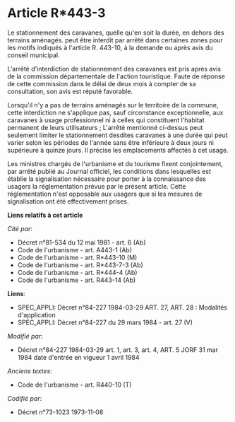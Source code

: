 # Article R*443-3

Le stationnement des caravanes, quelle qu'en soit la durée, en dehors des terrains aménagés. peut être interdit par arrêté
dans certaines zones  pour les motifs indiqués à l'article R. 443-10, à la demande ou après avis du conseil municipal.

L'arrêté d'interdiction de stationnement des caravanes est pris après avis de la commission  départementale de l'action
touristique. Faute de réponse de cette commission dans le délai de deux mois à compter de sa consultation, son avis est
réputé favorable.

Lorsqu'il n'y a pas de terrains aménagés sur le territoire de la commune, cette interdiction ne s'applique pas, sauf
circonstance exceptionnelle, aux caravanes à usage professionnel ni à celles qui constituent l'habitat permanent de leurs
utilisateurs ; L'arrêté mentionné ci-dessus peut seulement limiter le stationnement desdites caravanes à une durée qui peut
varier selon les périodes de l'année sans être inférieure à deux jours ni supérieure à quinze jours. Il précise les
emplacements affectés à cet usage.

Les ministres chargés de l'urbanisme et du tourisme fixent conjointement, par arrêté publié au  Journal officiel, les
conditions dans lesquelles est établie la signalisation nécessaire pour porter à la connaissance des usagers la
réglementation prévue par le présent article. Cette réglementation n'est opposable aux usagers que si les mesures de
signalisation ont été effectivement prises.

**Liens relatifs à cet article**

_Cité par_:

  - Décret n°81-534 du 12 mai 1981 - art. 6 (Ab)
  - Code de l'urbanisme - art. A443-1 (Ab)
  - Code de l'urbanisme - art. R*443-10 (M)
  - Code de l'urbanisme - art. R*443-7-3 (Ab)
  - Code de l'urbanisme - art. R*444-4 (Ab)
  - Code de l'urbanisme - art. R443-14 (Ab)

**Liens**:

  - SPEC_APPLI: Décret n°84-227 1984-03-29 ART. 27, ART. 28 : Modalités d'application
  - SPEC_APPLI: Décret n°84-227 du 29 mars 1984 - art. 27 (V)

_Modifié par_:

  - Décret n°84-227 1984-03-29 art. 1, art. 3, art. 4, ART. 5 JORF 31 mar 1984 date d'entrée en vigueur 1 avril 1984

_Anciens textes_:

  - Code de l'urbanisme - art. R440-10 (T)

_Codifié par_:

  - Décret n°73-1023 1973-11-08
